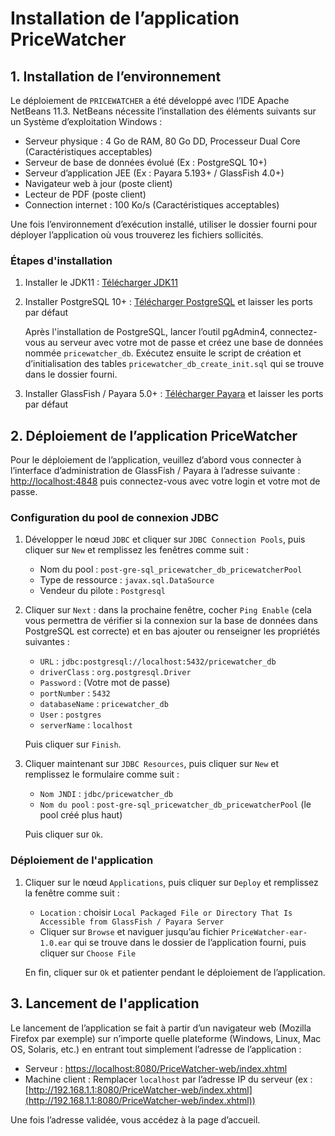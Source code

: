 # Installation de l’application PriceWatcher

## 1. Installation de l’environnement

Le déploiement de `PRICEWATCHER` a été développé avec l’IDE Apache NetBeans 11.3. NetBeans nécessite l’installation des éléments suivants sur un Système d’exploitation Windows :

- Serveur physique : 4 Go de RAM, 80 Go DD, Processeur Dual Core (Caractéristiques acceptables)
- Serveur de base de données évolué (Ex : PostgreSQL 10+)
- Serveur d’application JEE (Ex : Payara 5.193+ / GlassFish 4.0+)
- Navigateur web à jour (poste client)
- Lecteur de PDF (poste client)
- Connection internet : 100 Ko/s (Caractéristiques acceptables)

Une fois l’environnement d’exécution installé, utiliser le dossier fourni pour déployer l’application où vous trouverez les fichiers sollicités.

### Étapes d'installation

1. Installer le JDK11 : [Télécharger JDK11](https://www.oracle.com/in/java/technologies/javase/jdk11-archive-downloads.html)
2. Installer PostgreSQL 10+ : [Télécharger PostgreSQL](https://www.postgresql.org/download/windows/) et laisser les ports par défaut

   Après l'installation de PostgreSQL, lancer l’outil pgAdmin4, connectez-vous au serveur avec votre mot de passe et créez une base de données nommée `pricewatcher_db`. Exécutez ensuite le script de création et d’initialisation des tables `pricewatcher_db_create_init.sql` qui se trouve dans le dossier fourni.

3. Installer GlassFish / Payara 5.0+ : [Télécharger Payara](https://www.payara.fish/downloads/payara-platform-community-edition/) et laisser les ports par défaut

## 2. Déploiement de l’application PriceWatcher

Pour le déploiement de l’application, veuillez d’abord vous connecter à l’interface d’administration de GlassFish / Payara à l’adresse suivante : [http://localhost:4848](http://localhost:4848) puis connectez-vous avec votre login et votre mot de passe.

### Configuration du pool de connexion JDBC

1. Développer le nœud `JDBC` et cliquer sur `JDBC Connection Pools`, puis cliquer sur `New` et remplissez les fenêtres comme suit :
   - Nom du pool : `post-gre-sql_pricewatcher_db_pricewatcherPool`
   - Type de ressource : `javax.sql.DataSource`
   - Vendeur du pilote : `Postgresql`
2. Cliquer sur `Next` : dans la prochaine fenêtre, cocher `Ping Enable` (cela vous permettra de vérifier si la connexion sur la base de données dans PostgreSQL est correcte) et en bas ajouter ou renseigner les propriétés suivantes :
   - `URL` : `jdbc:postgresql://localhost:5432/pricewatcher_db`
   - `driverClass` : `org.postgresql.Driver`
   - `Password` : (Votre mot de passe)
   - `portNumber` : `5432`
   - `databaseName` : `pricewatcher_db`
   - `User` : `postgres`
   - `serverName` : `localhost`

   Puis cliquer sur `Finish`.

3. Cliquer maintenant sur `JDBC Resources`, puis cliquer sur `New` et remplissez le formulaire comme suit :
   - `Nom JNDI` : `jdbc/pricewatcher_db`
   - `Nom du pool` : `post-gre-sql_pricewatcher_db_pricewatcherPool` (le pool créé plus haut)

   Puis cliquer sur `Ok`.

### Déploiement de l'application

1. Cliquer sur le nœud `Applications`, puis cliquer sur `Deploy` et remplissez la fenêtre comme suit :
   - `Location` : choisir `Local Packaged File or Directory That Is Accessible from GlassFish / Payara Server`
   - Cliquer sur `Browse` et naviguer jusqu’au fichier `PriceWatcher-ear-1.0.ear` qui se trouve dans le dossier de l’application fourni, puis cliquer sur `Choose File`

   En fin, cliquer sur `Ok` et patienter pendant le déploiement de l’application.

## 3. Lancement de l'application

Le lancement de l’application se fait à partir d’un navigateur web (Mozilla Firefox par exemple) sur n’importe quelle plateforme (Windows, Linux, Mac OS, Solaris, etc.) en entrant tout simplement l’adresse de l’application :

- Serveur : [https://localhost:8080/PriceWatcher-web/index.xhtml](https://localhost:8080/PriceWatcher-web/index.xhtml)
- Machine client : Remplacer `localhost` par l’adresse IP du serveur (ex : [http://192.168.1.1:8080/PriceWatcher-web/index.xhtml](http://192.168.1.1:8080/PriceWatcher-web/index.xhtml))

Une fois l’adresse validée, vous accédez à la page d’accueil.
